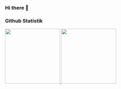 ### Hi there 👋

<!--
**Waslim240/Waslim240** is a ✨ _special_ ✨ repository because its `README.md` (this file) appears on your GitHub profile.

Here are some ideas to get you started:

- 🔭 I’m currently working on ...
- 🌱 I’m currently learning ...
- 👯 I’m looking to collaborate on ...
- 🤔 I’m looking for help with ...
- 💬 Ask me about ...
- 📫 How to reach me: ...
- 😄 Pronouns: ...
- ⚡ Fun fact: ...
-->

### Github Statistik
<p align="left">
<a href="https://github.com/Revan0801">
  <img height="180em" src="https://github-readme-stats-eight-theta.vercel.app/api?username=Revan0801&show_icons=true&theme=algolia&include_all_commits=true&count_private=true"/>
  <img height="180em" src="https://github-readme-stats-eight-theta.vercel.app/api/top-langs/?username=Revan0801&layout=compact&langs_count=8&theme=algolia"/>
</a>
</p>
